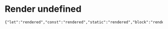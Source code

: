 # Render undefined
```html
{"let":"rendered","const":"rendered","static":"rendered","block":"rendered"}
```